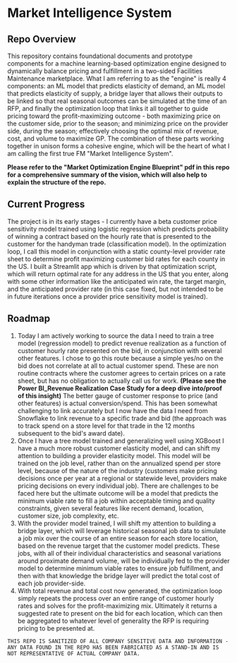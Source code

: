 # Market Intelligence System

## Repo Overview
This repository contains foundational documents and prototype components for a machine learning-based optimization engine designed to dynamically balance pricing and fulfillment in a two-sided Facilities Maintenance marketplace. What I am referring to as the "engine" is really 4 components: an ML model that predicts elasticity of demand, an ML model that predicts elasticity of supply, a bridge layer that allows their outputs to be linked so that real seasonal outcomes can be simulated at the time of an RFP, and finally the optimization loop that links it all together to guide pricing toward the profit-maximizing outcome - both maximizing price on the customer side, prior to the season; and minimizing price on the provider side, during the season; effectively choosing the optimal mix of revenue, cost, and volume to maximize GP. The combination of these parts working together in unison forms a cohesive engine, which will be the heart of what I am calling the first true FM "Market Intelligence System".

**Please refer to the "Market Optimization Engine Blueprint" pdf in this repo for a comprehensive summary of the vision, which will also help to explain the structure of the repo.**

## Current Progress

The project is in its early stages - I currently have a beta customer price sensitivity model trained using logistic regression which predicts probability of winning a contract based on the hourly rate that is presented to the customer for the handyman trade (classification model). In the optimization loop, I call this model in conjunction with a static county-level provider rate sheet to determine profit maximizing customer bid rates for each county in the US. I  built a Streamlit app which is driven by that optimization script, which will return optimal rate for any address in the US that you enter, along with some other information like the anticipated win rate, the target margin, and the anticipated provider rate (in this case fixed, but not intended to be in future iterations once a provider price sensitivity model is trained).

## Roadmap

1. Today I am actively working to source the data I need to train a tree model (regression model) to predict revenue realization as a function of customer hourly rate presented on the bid, in conjunction with several other features. I chose to go this route because a simple yes/no on the bid does not correlate at all to actual customer spend. These are non routine contracts where the customer agrees to certain prices on a rate sheet, but has no obligation to actually call us for work. **(Please see the Power BI_Revenue Realization Case Study for a deep dive into/proof of this insight)** The better gauge of customer response to price (and other features) is actual conversion/spend. This has been somewhat challenging to link accurately but I now have the data I need from Snowflake to link revenue to a specific trade and bid (the approach was to track spend on a store level for that trade in the 12 months subsequent to the bid's award date).
2. Once I have a tree model trained and generalizing well using XGBoost I have a much more robust customer elasticity model, and can shift my attention to building a provider elasticity model. This model will be trained on the job level, rather than on the annualized spend per store level, because of the nature of the industry (customers make pricing decisions once per year at a regional or statewide level, providers make pricing decisions on every individual job). There are challenges to be faced here but the ultimate outcome will be a model that predicts the minimum viable rate to fill a job within acceptable timing and quality constraints, given several features like recent demand, location, customer size, job complexity, etc.
3. With the provider model trained, I will shift my attention to building a bridge layer, which will leverage historical seasonal job data to simulate a job mix over the course of an entire season for each store location, based on the revenue target that the customer model predicts. These jobs, with all of their individual characteristics and seasonal variations around proximate demand volume, will be individually fed to the provider model to determine minimum viable rates to ensure job fulfillment, and then with that knowledge the bridge layer will predict the total cost of each job provider-side.
4. With total revenue and total cost now generated, the optimization loop simply repeats the process over an entire range of customer hourly rates and solves for the profit-maximizing mix. Ultimately it returns a suggested rate to present on the bid for each location, which can then be aggregated to whatever level of generality the RFP is requiring pricing to be presented at.

`THIS REPO IS SANITIZED OF ALL COMPANY SENSITIVE DATA AND INFORMATION - ANY DATA FOUND IN THE REPO HAS BEEN FABRICATED AS A STAND-IN AND IS NOT REPRESENTATIVE OF ACTUAL COMPANY DATA.`


